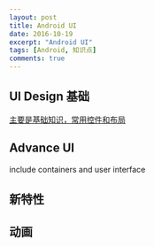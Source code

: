 ```yaml
---
layout: post
title: Android UI
date: 2016-10-19
excerpt: "Android UI"
tags: [Android, 知识点]
comments: true
---
```


## UI Design 基础
[主要是基础知识，常用控件和布局](https://github.com/vivianking6855/vivianking6855.github.io/blob/master/_posts/android/doc/Android%20UI%20Programming%201%20Basic.pdf)

## Advance UI
include containers and user interface

## 新特性

## 动画
